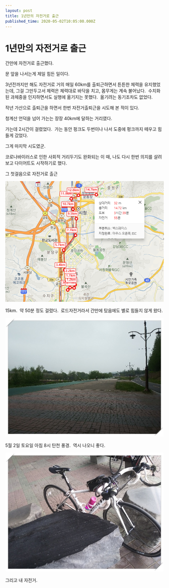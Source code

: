 ```yaml
---
layout: post
title: 1년만의 자전거로 출근
published_time: 2020-05-02T10:05:00.000Z
---
```


# 1년만의 자전거로 출근


간만에 자전거로 출근했다.

문 앞을 나서는게 제일 힘든 일이다.

3년전까지만 해도 자전거로 거의 매일 60km를 출퇴근하면서 튼튼한 체력을 유지했었는데, 그걸 그만두고서 체력은 체력대로 바닥을 치고, 몸무게는 계속 불어났다.  수치화된 과체중을 인지하면서도 실행에 옮기지는 못했다.  옮기려는 동기조차도 없었다.

작년 가산으로 출퇴근을 하면서 한번 자전거출퇴근을 시도해 본 적이 있다.

청계산 언덕을 넘어 가는는 장장 40km에 달하는 거리였다.

가는데 2시간이 걸렸었다.  가는 동안 펑크도 두번이나 나서 도중에 펑크까지 떼우고 힘들게 갔었다.

그게 마지막 시도였군.

코로나바이러스로 인한 사회적 거리두기도 완화되는 이 때, 나도 다시 한번 의지를 살려보고 다이어트도 시작하기로 했다.

그 첫걸음으로 자전거로 출근

![](../pds/202005/02/80/a0109780_5eacc50a37f8b.png)

15km.  약 50분 정도 걸렸다.  로드자전거라서 간만에 탔음에도 별로 힘들지 않게 왔다.

![](../pds/202005/02/80/a0109780_5eacc51611272.jpg)

5월 2일 토요일 아침 8시 탄천 풍경.  역시 나오니 좋다.

![](../pds/202005/02/80/a0109780_5eacc51acd245.jpg)

그리고 내 자전거.

